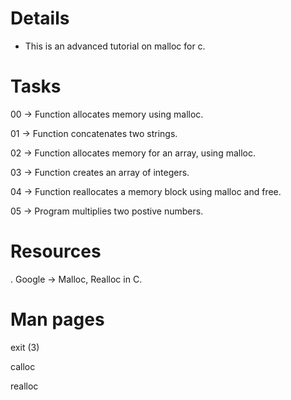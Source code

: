 # Details

- This is an advanced tutorial on malloc for c.

# Tasks

00 -> Function allocates memory using malloc.

01 -> Function concatenates two strings.

02 -> Function allocates memory for an array, using malloc.

03 -> Function creates an array of integers.

04 -> Function reallocates a memory block using malloc and free.

05 -> Program multiplies two postive numbers.

# Resources

. Google  -> Malloc, Realloc in C.


# Man pages

exit (3)

calloc

realloc
